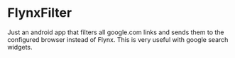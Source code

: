 # FlynxFilter
Just an android app that filters all google.com links and sends them to the configured browser instead of Flynx. This is very useful with google search widgets.
